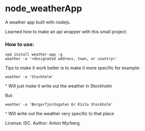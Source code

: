 # node_weatherApp
A weather app built with nodejs.

Learned how to make an api wrapper with this small project.

### How to use:

```
npm install weather-app -g
weather -a '<designated address, town, or country>'
```

Tips to make it work better is to make it more specific for example:

```
weather -a 'Stockholm'
```
^ Will just make it write out the weather in Stockholm

But:
```
weather -a 'Borgarfjordsgatan 6c Kista Stockholm'
```
^ Will write out the weather very specific to that place

License: ISC.
Author: Anton Myrberg.
